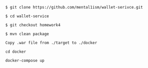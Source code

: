 ```agsl
$ git clone https://github.com/mental1ism/wallet-serivce.git
```
```agsl
$ cd wallet-service
```
```agsl
$ git checkout homework4
```
```agsl
$ mvn clean package
```
```agsl
Copy .war file from ./target to ./docker
```
```agsl
cd docker
```
```agsl
docker-compose up
```